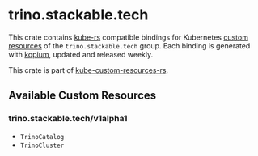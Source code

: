 <!--
SPDX-FileCopyrightText: The kube-custom-resources-rs Authors
SPDX-License-Identifier: 0BSD
 -->

# trino.stackable.tech

This crate contains [kube-rs](https://kube.rs/) compatible bindings for Kubernetes [custom resources](https://kubernetes.io/docs/tasks/extend-kubernetes/custom-resources/custom-resource-definitions/) of the `trino.stackable.tech` group. Each binding is generated with [kopium](https://github.com/kube-rs/kopium), updated and released weekly.

This crate is part of [kube-custom-resources-rs](https://github.com/metio/kube-custom-resources-rs).

## Available Custom Resources

### trino.stackable.tech/v1alpha1
- `TrinoCatalog`
- `TrinoCluster`
